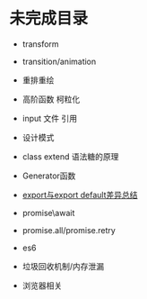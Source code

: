 # 未完成目录

+ transform
+ transition/animation
+ 重排重绘

+ 高阶函数 柯粒化
+ input 文件 引用
+ 设计模式
+ class extend 语法糖的原理
+ Generator函数
+ [export与export default差异总结](https://juejin.cn/post/6844903585805762573)

+ promise\await
+ promise.all/promise.retry
+ es6

+ 垃圾回收机制/内存泄漏
+ 浏览器相关
